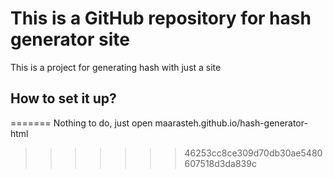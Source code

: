 # This is a GitHub repository for hash generator site
This is a project for generating hash with just a site
## How to set it up?
=======
Nothing to do, just open maarasteh.github.io/hash-generator-html
>>>>>>> 46253cc8ce309d70db30ae5480607518d3da839c
